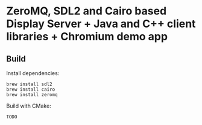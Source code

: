 # ZeroMQ, SDL2 and Cairo based Display Server + Java and C++ client libraries + Chromium demo app
## Build
Install dependencies:
```
brew install sdl2
brew install cairo
brew install zeromq
```
Build with CMake:
```
TODO
```
